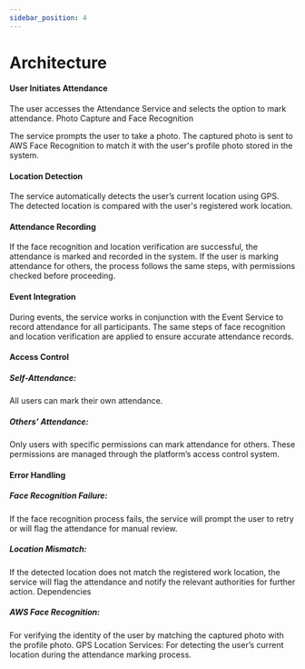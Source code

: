 ```yaml
---
sidebar_position: 4
---
```


# Architecture

#### User Initiates Attendance

The user accesses the Attendance Service and selects the option to mark attendance.
Photo Capture and Face Recognition

The service prompts the user to take a photo.
The captured photo is sent to AWS Face Recognition to match it with the user's profile photo stored in the system.

#### Location Detection

The service automatically detects the user’s current location using GPS.
The detected location is compared with the user's registered work location.

#### Attendance Recording

If the face recognition and location verification are successful, the attendance is marked and recorded in the system.
If the user is marking attendance for others, the process follows the same steps, with permissions checked before proceeding.

#### Event Integration

During events, the service works in conjunction with the Event Service to record attendance for all participants.
The same steps of face recognition and location verification are applied to ensure accurate attendance records.

#### Access Control
##### Self-Attendance:
All users can mark their own attendance.
##### Others’ Attendance:
Only users with specific permissions can mark attendance for others. These permissions are managed through the platform’s access control system.

#### Error Handling
##### Face Recognition Failure:
If the face recognition process fails, the service will prompt the user to retry or will flag the attendance for manual review.
##### Location Mismatch:
If the detected location does not match the registered work location, the service will flag the attendance and notify the relevant authorities for further action.
Dependencies
##### AWS Face Recognition:
For verifying the identity of the user by matching the captured photo with the profile photo.
GPS Location Services: For detecting the user’s current location during the attendance marking process.